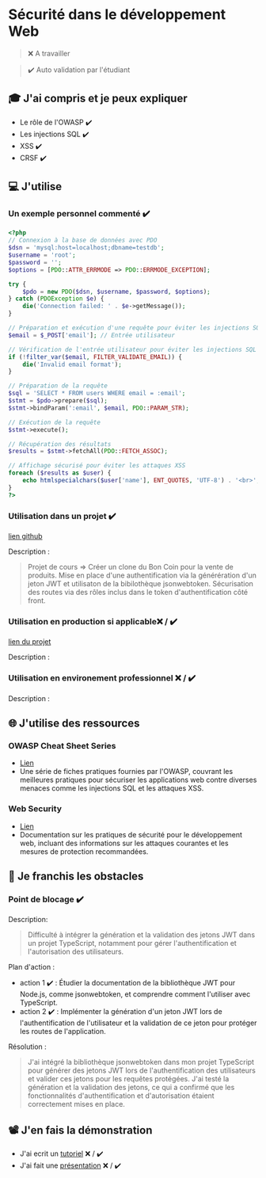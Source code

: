 # Sécurité dans le développement Web

> ❌ A travailler

> ✔️ Auto validation par l'étudiant

## 🎓 J'ai compris et je peux expliquer

- Le rôle de l'OWASP ✔️
- Les injections SQL ✔️
- XSS ✔️
- CRSF ✔️

## 💻 J'utilise

### Un exemple personnel commenté ✔️

```php
<?php
// Connexion à la base de données avec PDO
$dsn = 'mysql:host=localhost;dbname=testdb';
$username = 'root';
$password = '';
$options = [PDO::ATTR_ERRMODE => PDO::ERRMODE_EXCEPTION];

try {
    $pdo = new PDO($dsn, $username, $password, $options);
} catch (PDOException $e) {
    die('Connection failed: ' . $e->getMessage());
}

// Préparation et exécution d'une requête pour éviter les injections SQL
$email = $_POST['email']; // Entrée utilisateur

// Vérification de l'entrée utilisateur pour éviter les injections SQL
if (!filter_var($email, FILTER_VALIDATE_EMAIL)) {
    die('Invalid email format');
}

// Préparation de la requête
$sql = 'SELECT * FROM users WHERE email = :email';
$stmt = $pdo->prepare($sql);
$stmt->bindParam(':email', $email, PDO::PARAM_STR);

// Exécution de la requête
$stmt->execute();

// Récupération des résultats
$results = $stmt->fetchAll(PDO::FETCH_ASSOC);

// Affichage sécurisé pour éviter les attaques XSS
foreach ($results as $user) {
    echo htmlspecialchars($user['name'], ENT_QUOTES, 'UTF-8') . '<br>';
}
?>
```

### Utilisation dans un projet ✔️

[lien github](https://github.com/SepulvedaGuillaume/TheGoodCorner)

Description :
> Projet de cours => Créer un clone du Bon Coin pour la vente de produits. Mise en place d'une authentification via la générération d'un jeton JWT et utilisaton de la bibilothèque jsonwebtoken. Sécurisation des routes via des rôles inclus dans le token d'authentification côté front.

### Utilisation en production si applicable❌ / ✔️

[lien du projet](...)

Description :

### Utilisation en environement professionnel ❌ / ✔️

Description :

## 🌐 J'utilise des ressources

### OWASP Cheat Sheet Series

- [Lien](https://cheatsheetseries.owasp.org/index.html)
- Une série de fiches pratiques fournies par l'OWASP, couvrant les meilleures pratiques pour sécuriser les applications web contre diverses menaces comme les injections SQL et les attaques XSS.

### Web Security

- [Lien](https://developer.mozilla.org/en-US/docs/Web/Security)
- Documentation sur les pratiques de sécurité pour le développement web, incluant des informations sur les attaques courantes et les mesures de protection recommandées.

## 🚧 Je franchis les obstacles

### Point de blocage ✔️

Description:
> Difficulté à intégrer la génération et la validation des jetons JWT dans un projet TypeScript, notamment pour gérer l'authentification et l'autorisation des utilisateurs.

Plan d'action :

- action 1 ✔️ : Étudier la documentation de la bibliothèque JWT pour Node.js, comme jsonwebtoken, et comprendre comment l'utiliser avec TypeScript.
- action 2 ✔️ : Implémenter la génération d'un jeton JWT lors de l'authentification de l'utilisateur et la validation de ce jeton pour protéger les routes de l'application.

Résolution : 
> J'ai intégré la bibliothèque jsonwebtoken dans mon projet TypeScript pour générer des jetons JWT lors de l'authentification des utilisateurs et valider ces jetons pour les requêtes protégées. J'ai testé la génération et la validation des jetons, ce qui a confirmé que les fonctionnalités d'authentification et d'autorisation étaient correctement mises en place.

## 📽️ J'en fais la démonstration

- J'ai ecrit un [tutoriel](...) ❌ / ✔️
- J'ai fait une [présentation](...) ❌ / ✔️
